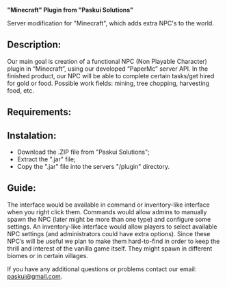 **"Minecraft" Plugin from "Paskui Solutions"**

Server modification for "Minecraft", which adds extra NPC's to the world.

Description:
- 
Our main goal is creation of a functional NPC (Non Playable Character) plugin in “Minecraft”, using our developed “PaperMc” server API. In the finished product, our NPC will be able to complete certain tasks/get hired for gold or food. Possible work fields: mining, tree chopping, harvesting food, etc.

Requirements:
-

Instalation:
- 
- Download the .ZIP file from "Paskui Solutions";
- Extract the ".jar" file;
- Copy the ".jar" file into the servers "/plugin" directory.

Guide:
- 
The interface would be available in command or inventory-like interface when you right click them. Commands would allow admins to manually spawn the NPC (later might be more than one type) and configure some settings. An inventory-like interface would allow players to select available NPC settings (and administrators could have extra options).
Since these NPC’s will be useful we plan to make them hard-to-find in order to keep the thrill and interest of the vanilla game itself. They might spawn in different biomes or in certain villages.


If you have any additional questions or problems contact our email: paskui@gmail.com.
